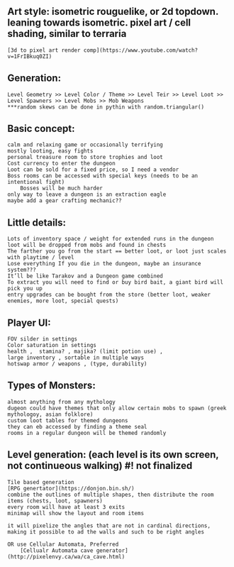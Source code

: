 ## Art style: isometric rouguelike, or 2d topdown. leaning towards isometric. pixel art / cell shading, similar to terraria
    [3d to pixel art render comp](https://www.youtube.com/watch?v=1FrIBkuq0ZI)

## Generation:
    Level Geometry >> Level Color / Theme >> Level Teir >> Level Loot >> Level Spawners >> Level Mobs >> Mob Weapons
    ***random skews can be done in pythin with random.triangular()

## Basic concept: 
    calm and relaxing game or occasionally terrifying
    mostly looting, easy fights
    personal treasure room to store trophies and loot
    Cost currency to enter the dungeon
    Loot can be sold for a fixed price, so I need a vendor
    Boss rooms can be accessed with special keys (needs to be an intentional fight)
        Bosses will be much harder 
    only way to leave a dungeon is an extraction eagle
    maybe add a gear crafting mechanic??
## Little details:
    Lots of inventory space / weight for extended runs in the dungeon
    loot will be dropped from mobs and found in chests
    The farther you go from the start == better loot, or loot just scales with playtime / level
    Lose everything If you die in the dungeon, maybe an insurance system???
    It’ll be like Tarakov and a Dungeon game combined
    To extract you will need to find or buy bird bait, a giant bird will pick you up	
    entry upgrades can be bought from the store (better loot, weaker enemies, more loot, special quests) 
## Player UI:
    FOV silder in settings
    Color saturation in settings
    health ,  stamina? , majika? (limit potion use) , 
    large inventory , sortable in multiple ways
    hotswap armor / weapons , (type, durability)
    
## Types of Monsters:
    almost anything from any mythology
    dugeon could have themes that only allow certain mobs to spawn (greek mythologoy, asian folklore)
    custom loot tables for themed dungeons
    they can eb accessed by finding a theme seal
    rooms in a regular dungeon will be themed randomly
## Level generation: (each level is its own screen, not continueous walking) #! not finalized
    Tile based generation
    [RPG genertator](https://donjon.bin.sh/)
    combine the outlines of multiple shapes, then distribute the room items (chests, loot, spawners)
    every room will have at least 3 exits 
    minimap will show the layout and room items
    
    it will pixelize the angles that are not in cardinal directions, making it possible to ad the walls and such to be right angles
    
    OR use Cellular Automata, Preferred 
        [Cellualr Automata cave generator](http://pixelenvy.ca/wa/ca_cave.html)
